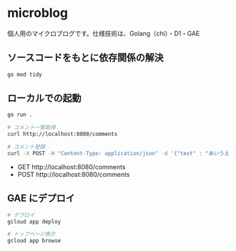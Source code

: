 # microblog

個人用のマイクロブログです。仕様技術は、Golang（chi）・D1・GAE

## ソースコードをもとに依存関係の解決

```sh
go mod tidy
```

## ローカルでの起動

```sh
go run .

# コメント一覧取得
curl http://localhost:8080/comments

# コメント登録
curl -X POST -H "Content-Type: application/json" -d '{"text" : "あいうえお"}' http://localhost:8080/comments
```

- GET http://localhost:8080/comments
- POST http://localhost:8080/comments

## GAE にデプロイ

```sh
# デプロイ
gcloud app deploy

# トップページ表示
gcloud app browse
```

